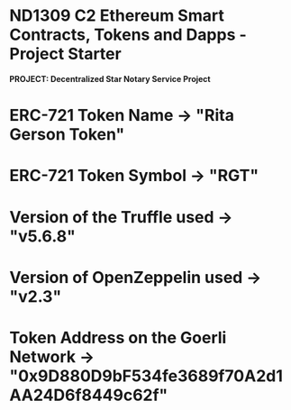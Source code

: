 # ND1309 C2 Ethereum Smart Contracts, Tokens and Dapps - Project Starter 
**PROJECT: Decentralized Star Notary Service Project**

# ERC-721 Token Name -> "Rita Gerson Token"
# ERC-721 Token Symbol -> "RGT"
# Version of the Truffle used -> "v5.6.8"
# Version of OpenZeppelin used -> "v2.3" 
# Token Address on the Goerli Network -> "0x9D880D9bF534fe3689f70A2d1AA24D6f8449c62f" 